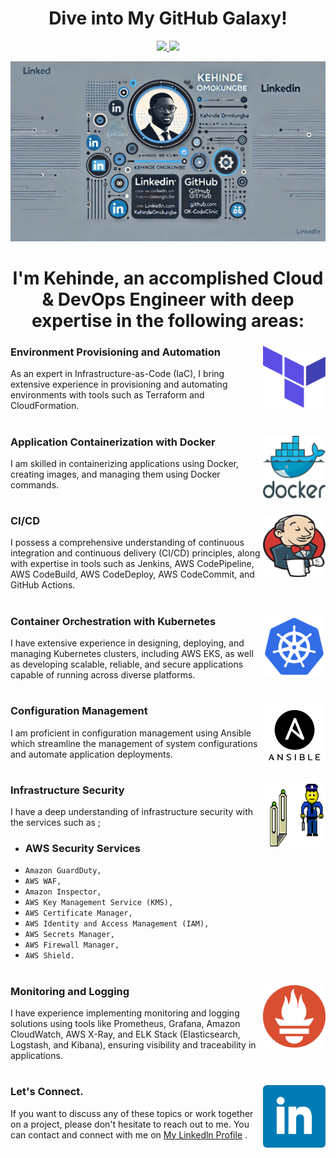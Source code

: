 
<h1 align="center">Dive into My GitHub Galaxy!</h1>
 
<p align="center">
  <a align="center" href="https://www.linkedin.com/in/kehinde-omokungbe/" alt="Linkedin">
    <img
      src="https://img.shields.io/badge/-Linkedin-6610F2?style=for-the-badge&logo=Linkedin&logoColor=FFFFFF&link=https://www.linkedin.com/in/devenes" />
  </a>

 
  <a href="https://medium.com/@KehindeOmokungbe" alt="Medium">
    <img
      src="https://img.shields.io/badge/-Medium-6610F2?style=for-the-badge&logo=Medium&logoColor=FFFFFF&link=https://devenes.medium.com/" />
  </a>
</p>

![Cover Image](icons/cover.webp)




<h1 align="center">I'm Kehinde, an accomplished Cloud & DevOps Engineer with deep expertise in the following areas:</h1>




### Environment Provisioning and Automation <img align="right" width="100" height="100" src="./icons/terraform (1).png">

As an expert in Infrastructure-as-Code (IaC), I bring extensive experience in provisioning and automating environments with tools such as Terraform and CloudFormation.
#


### Application Containerization with Docker <img align="right" width="100" height="100" src="./icons/docker.png">
I am skilled in containerizing applications using Docker, creating images, and managing them using Docker commands. 
#

###  CI/CD  <img align="right" width="100" height="100" src="./icons/jenkins.png">

I possess a comprehensive understanding of continuous integration and continuous delivery (CI/CD) principles, along with expertise in tools such as Jenkins, AWS CodePipeline, AWS CodeBuild, AWS CodeDeploy, AWS CodeCommit, and GitHub Actions.
#


###  Container Orchestration with Kubernetes <img align="right" width="100" height="100" src="./icons/kubernetes.png">
I have extensive experience in designing, deploying, and managing Kubernetes clusters, including AWS EKS, as well as developing scalable, reliable, and secure applications capable of running across diverse platforms.
#


###  Configuration Management <img align="right" width="100" height="100" src="./icons/ansible.png">
I am proficient in configuration management using Ansible which streamline the management of system configurations and automate application deployments.

#



###  Infrastructure Security <img align="right" width="100" height="100" src="./icons/security_check.gif">

I have a deep understanding of infrastructure security with the services such as ; 
- ### AWS Security Services
 - `Amazon GuardDuty,`
 - `AWS WAF,`
 - `Amazon Inspector,`
 - `AWS Key Management Service (KMS),`
 - `AWS Certificate Manager,`
 - `AWS Identity and Access Management (IAM),`
 - `AWS Secrets Manager,`
 - `AWS Firewall Manager,`
 - `AWS Shield.`

#

###  Monitoring and Logging <img align="right" width="100" height="100" src="./icons/prometheus.png">
I have experience implementing monitoring and logging solutions using tools like Prometheus, Grafana, Amazon CloudWatch, AWS X-Ray, and ELK Stack (Elasticsearch, Logstash, and Kibana), ensuring visibility and traceability in applications.
#


###  Let's Connect. <img align="right" width="100" height="100" src="./icons/linkedln.png">
If you want to discuss any of these topics or work together on a project, please don't hesitate to reach out to me. You can contact and connect with me on  <a href="https://www.linkedin.com/in/kehinde-omokungbe/" target="_blank">My Linkedln Profile</a> .







<!--
**OK-CodeClinic/OK-CodeClinic** is a ✨ _special_ ✨ repository because its `README.md` (this file) appears on your GitHub profile.

Here are some ideas to get you started:

- 🔭 I’m currently working on ...
- 🌱 I’m currently learning ...
- 👯 I’m looking to collaborate on ...
- 🤔 I’m looking for help with ...
- 💬 Ask me about ...
- 📫 How to reach me: ...
- 😄 Pronouns: ...
- ⚡ Fun fact: ...
-->

